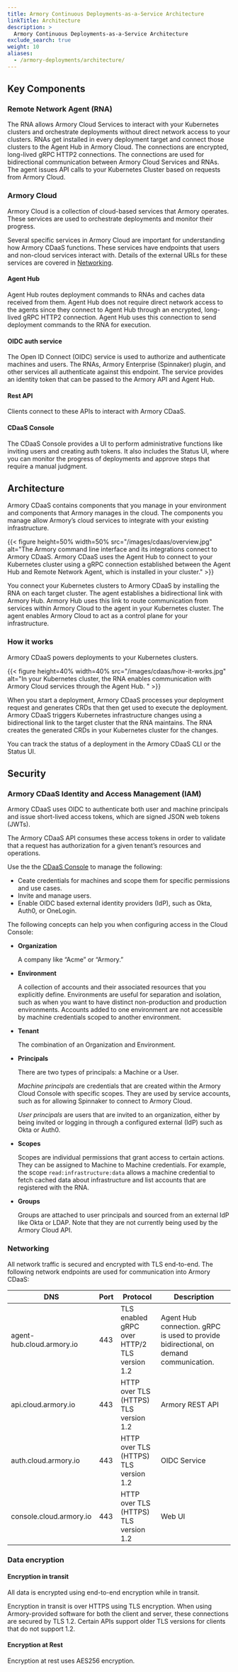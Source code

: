 ```yaml
---
title: Armory Continuous Deployments-as-a-Service Architecture
linkTitle: Architecture
description: >
  Armory Continuous Deployments-as-a-Service Architecture
exclude_search: true
weight: 10
aliases:
  - /armory-deployments/architecture/
---
```


## Key Components

### Remote Network Agent (RNA)

The RNA allows Armory Cloud Services to interact with your Kubernetes clusters and orchestrate deployments without direct network access to your clusters. RNAs get installed in every deployment target and connect those clusters to the Agent Hub in Armory Cloud. The connections are encrypted, long-lived gRPC HTTP2 connections. The connections are used for bidirectional communication between Armory Cloud Services and RNAs. The agent issues API calls to your Kubernetes Cluster based on requests from Armory Cloud.

### Armory Cloud

Armory Cloud is a collection of cloud-based services that Armory operates. These services are used to orchestrate deployments and monitor their progress.

Several specific services in Armory Cloud are important for understanding how Armory CDaaS functions. These services have endpoints that users and non-cloud services interact with. Details of the external URLs for these services are covered in [Networking](#networking).

#### Agent Hub

Agent Hub routes deployment commands to RNAs and caches data received from them. Agent Hub does not require direct network access to the agents since they connect to Agent Hub through an encrypted, long-lived gRPC HTTP2 connection. Agent Hub uses this connection to send deployment commands to the RNA for execution.

#### OIDC auth service

The Open ID Connect (OIDC) service is used to authorize and authenticate machines and users. The RNAs, Armory Enterprise (Spinnaker) plugin, and other services all authenticate against this endpoint. The service provides an identity token that can be passed to the Armory API and Agent Hub.

#### Rest API

Clients connect to these APIs to interact with Armory CDaaS.

#### CDaaS Console

The CDaaS Console provides a UI to perform administrative functions like inviting users and creating auth tokens. It also includes the Status UI, where you can monitor the progress of deployments and approve steps that require a manual judgment.

## Architecture

Armory CDaaS contains components that you manage in your environment and components that Armory manages in the cloud. The components you manage allow Armory’s cloud services to integrate with your existing infrastructure.


{{< figure height=50% width=50% src="/images/cdaas/overview.jpg" alt="The Armory command line interface and its integrations connect to Armory CDaaS. Armory CDaaS uses the Agent Hub to connect to your Kubernetes cluster using a gRPC connection established between the Agent Hub and Remote Network Agent, which is installed in your cluster." >}}

You connect your Kubernetes clusters to Armory CDaaS by installing the RNA on each target cluster. The agent establishes a bidirectional link with Armory Hub. Armory Hub uses this link to route communication from services within Armory Cloud to the agent in your Kubernetes cluster. The agent enables Armory Cloud to act as a control plane for your infrastructure.

### How it works

Armory CDaaS powers deployments to your Kubernetes clusters.

{{< figure height=40% width=40% src="/images/cdaas/how-it-works.jpg" alt="In your Kubernetes cluster, the RNA enables communication with Armory Cloud services through the Agent Hub. " >}}

When you start a deployment, Armory CDaaS processes your deployment request and generates CRDs that then get used to execute the deployment. Armory CDaaS triggers Kubernetes infrastructure changes using a bidirectional link to the target cluster that the RNA maintains. The RNA creates the generated CRDs in your Kubernetes cluster for the changes.

You can track the status of a deployment in the Armory CDaaS CLI or the Status UI.


## Security

### Armory CDaaS Identity and Access Management (IAM)

Armory CDaaS uses OIDC to authenticate both user and machine principals and issue short-lived access tokens, which are signed JSON web tokens (JWTs).

The Armory CDaaS API consumes these access tokens in order to validate that a request has authorization for a given tenant’s resources and operations.

Use the the [CDaaS Console](https://console.cloud.armory.io/) to manage the following:

- Ceate credentials for machines and scope them for specific permissions and use cases.
- Invite and manage users.
- Enable OIDC based external identity providers (IdP), such as Okta, Auth0, or OneLogin.

The following concepts can help you when configuring access in the Cloud Console:

- **Organization**

  A company like “Acme” or “Armory.”

- **Environment**

  A collection of accounts and their associated resources that you explicitly define. Environments are useful for separation and isolation, such as when you want to have distinct non-production and production environments. Accounts added to one environment are not accessible by machine credentials scoped to another environment.

- **Tenant**

  The combination of an Organization and Environment.

- **Principals**

  There are two types of principals:  a Machine or a User.

  *Machine principals* are credentials that are created within the Armory Cloud Console with specific scopes. They are used by service accounts, such as for allowing Spinnaker to connect to Armory Cloud.

  *User principals* are users that are invited to an organization, either by being invited or logging in through a configured external (IdP) such as Okta or Auth0.

- **Scopes**

  Scopes are individual permissions that grant access to certain actions. They can be assigned to Machine to Machine credentials. For example, the scope `read:infrastructure:data` allows a machine credential to fetch cached data about infrastructure and list accounts that are registered with the RNA.

- **Groups**

  Groups are attached to user principals and sourced from an external IdP like Okta or LDAP. Note that they are not currently being used by the Armory Cloud API.

### Networking

All network traffic is secured and encrypted with TLS end-to-end.
The following network endpoints are used for communication into Armory CDaaS:

| DNS                       | Port | Protocol                                        | Description                                                                           |
|---------------------------|------|-------------------------------------------------|---------------------------------------------------------------------------------------|
| agent-hub.cloud.armory.io | 443  | TLS enabled gRPC over HTTP/2<br>TLS version 1.2 | Agent Hub connection. gRPC is used to provide bidirectional, on demand communication. |
| api.cloud.armory.io       | 443  | HTTP over TLS (HTTPS)<br>TLS version 1.2        | Armory REST API                                                                       |
| auth.cloud.armory.io      | 443  | HTTP over TLS (HTTPS)<br>TLS version 1.2        | OIDC Service                                                                          |
| console.cloud.armory.io   | 443  | HTTP over TLS (HTTPS)<br>TLS version 1.2        | Web UI                                                                                |

### Data encryption

#### Encryption in transit

All data is encrypted using end-to-end encryption while in transit.

Encryption in transit is over HTTPS using TLS encryption. When using Armory-provided software for both the client and server, these connections are secured by TLS 1.2. Certain APIs support older TLS versions for clients that do not support 1.2.

#### Encryption at Rest

Encryption at rest uses AES256 encryption.
